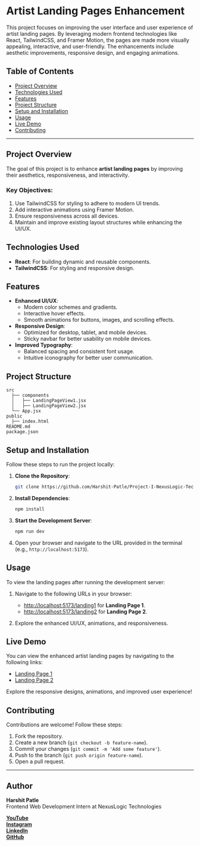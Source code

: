 # Artist Landing Pages Enhancement

This project focuses on improving the user interface and user experience of artist landing pages. By leveraging modern frontend technologies like React, TailwindCSS, and Framer Motion, the pages are made more visually appealing, interactive, and user-friendly. The enhancements include aesthetic improvements, responsive design, and engaging animations.

## Table of Contents
- [Project Overview](#project-overview)
- [Technologies Used](#technologies-used)
- [Features](#features)
- [Project Structure](#project-structure)
- [Setup and Installation](#setup-and-installation)
- [Usage](#usage)
- [Live Demo](#live-demo)
- [Contributing](#contributing)

---

## Project Overview
The goal of this project is to enhance **artist landing pages** by improving their aesthetics, responsiveness, and interactivity.

### Key Objectives:
1. Use TailwindCSS for styling to adhere to modern UI trends.
2. Add interactive animations using Framer Motion.
3. Ensure responsiveness across all devices.
4. Maintain and improve existing layout structures while enhancing the UI/UX.

## Technologies Used
- **React**: For building dynamic and reusable components.
- **TailwindCSS**: For styling and responsive design.

## Features
- **Enhanced UI/UX**:
  - Modern color schemes and gradients.
  - Interactive hover effects.
  - Smooth animations for buttons, images, and scrolling effects.
- **Responsive Design**:
  - Optimized for desktop, tablet, and mobile devices.
  - Sticky navbar for better usability on mobile devices.
- **Improved Typography**:
  - Balanced spacing and consistent font usage.
  - Intuitive iconography for better user communication.

## Project Structure
```
src
  ├── components
  │   ├── LandingPageView1.jsx
  │   ├── LandingPageView2.jsx
  └── App.jsx
public
  ├── index.html
README.md
package.json
```

## Setup and Installation

Follow these steps to run the project locally:

1. **Clone the Repository**:
   ```bash
   git clone https://github.com/Harshit-Patle/Project-I-NexusLogic-Technologies.git
   ```
2. **Install Dependencies**:
   ```bash
   npm install
   ```
3. **Start the Development Server**:
   ```bash
   npm run dev
   ```
4. Open your browser and navigate to the URL provided in the terminal (e.g., `http://localhost:5173`).

## Usage

To view the landing pages after running the development server:

1. Navigate to the following URLs in your browser:
   - [http://localhost:5173/landing1](http://localhost:5173/landing1) for **Landing Page 1**.
   - [http://localhost:5173/landing2](http://localhost:5173/landing2) for **Landing Page 2**.

2. Explore the enhanced UI/UX, animations, and responsiveness.


## Live Demo

You can view the enhanced artist landing pages by navigating to the following links:

- [Landing Page 1](https://your-deployment-link.com/landing1)
- [Landing Page 2](https://your-deployment-link.com/landing2)

Explore the responsive designs, animations, and improved user experience!


## Contributing
Contributions are welcome! Follow these steps:
1. Fork the repository.
2. Create a new branch (`git checkout -b feature-name`).
3. Commit your changes (`git commit -m 'Add some feature'`).
4. Push to the branch (`git push origin feature-name`).
5. Open a pull request.

---

## Author

**Harshit Patle**  
Frontend Web Development Intern at NexusLogic Technologies  

**[YouTube](https://www.youtube.com/@CodingVersion)**  
**[Instagram](https://www.instagram.com/@coding_version)**  
**[LinkedIn](https://www.linkedin.com/in/harshit-patle/)**  
**[GitHub](https://github.com/Harshit-Patle/Project-I-NexusLogic-Technologies)**
